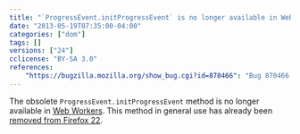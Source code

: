 ```yaml
---
title: "`ProgressEvent.initProgressEvent` is no longer available in Web Workers"
date: "2013-05-19T07:35:00-04:00"
categories: ["dom"]
tags: []
versions: ["24"]
cclicense: "BY-SA 3.0"
references:
    "https://bugzilla.mozilla.org/show_bug.cgi?id=870466": "Bug 870466 – Remove initProgressEvent from workers too"
---
```

The obsolete `ProgressEvent.initProgressEvent` method is no longer available in [Web Workers](https://developer.mozilla.org/en-US/docs/Web/Guide/Performance/Using_web_workers). This method in general use has already been [removed from Firefox 22](https://www.fxsitecompat.com/en-CA/docs/2013/progressevent-initprogressevent-has-been-removed/).

